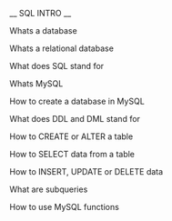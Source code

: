 __ SQL INTRO __ 

Whats a database

Whats a relational database

What does SQL stand for

Whats MySQL

How to create a database in MySQL

What does DDL and DML stand for

How to CREATE or ALTER a table

How to SELECT data from a table

How to INSERT, UPDATE or DELETE data

What are subqueries

How to use MySQL functions
